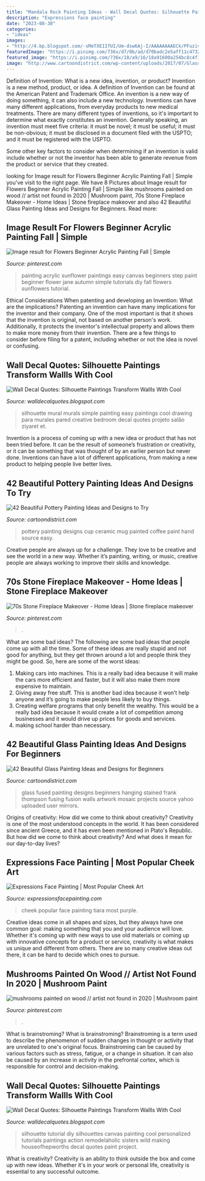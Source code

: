 ```yaml
---
title: "Mandala Rock Painting Ideas - Wall Decal Quotes: Silhouette Paintings Transform Wallls With Cool"
description: "Expressions face painting"
date: "2023-08-30"
categories:
- "ideas"
images:
- "http://4.bp.blogspot.com/-sMeTXE1IfUI/Um-dsw6Aj-I/AAAAAAAAECk/PFuzivWzP4c/s640/Silhouette-painitning.jpg"
featuredImage: "https://i.pinimg.com/736x/d7/0b/ad/d70badc2e5aff11c47327799b58621b0.jpg"
featured_image: "https://i.pinimg.com/736x/18/a9/16/18a91600a254bc8c4f17b834639ba007.jpg"
image: "http://www.cartoondistrict.com/wp-content/uploads/2017/07/Glass-Painting-Ideas-and-Designs-for-Beginners1.jpg"
---
```



Definition of Invention: What is a new idea, invention, or product?
Invention is a new method, product, or idea. A definition of Invention can be found at the American Patent and Trademark Office. An invention is a new way of doing something, it can also include a new technology. Inventions can have many different applications, from everyday products to new medical treatments. 
There are many different types of inventions, so it's important to determine what exactly constitutes an invention. Generally speaking, an invention must meet five criteria: it must be novel; it must be useful; it must be non-obvious; it must be disclosed in a document filed with the USPTO; and it must be registered with the USPTO. 

Some other key factors to consider when determining if an invention is valid include whether or not the inventor has been able to generate revenue from the product or service that they created.

	

		
looking for Image result for Flowers Beginner Acrylic Painting Fall | Simple you've visit to the right page. We have 8 Pictures about Image result for Flowers Beginner Acrylic Painting Fall | Simple like mushrooms painted on wood // artist not found in 2020 | Mushroom paint, 70s Stone Fireplace Makeover - Home Ideas | Stone fireplace makeover and also 42 Beautiful Glass Painting Ideas and Designs for Beginners. Read more:
		
    
## Image Result For Flowers Beginner Acrylic Painting Fall | Simple

<img loading=lazy src="https://i.pinimg.com/736x/18/a9/16/18a91600a254bc8c4f17b834639ba007.jpg" onerror="this.onerror=null;this.src='https://tse1.mm.bing.net/th?id=OIP.LsjfLGoYgqjsNXDOyMApbQAAAA&amp;pid=15.1';" alt="Image result for Flowers Beginner Acrylic Painting Fall | Simple">

_Source: pinterest.com_

>painting acrylic sunflower paintings easy canvas beginners step paint beginner flower jane autumn simple tutorials diy fall flowers sunflowers tutorial. 

	

Ethical Considerations When patenting and developing an Invention: What are the implications?
Patenting an invention can have many implications for the inventor and their company. One of the most important is that it shows that the invention is original, not based on another person's work. Additionally, it protects the inventor's intellectual property and allows them to make more money from their invention. There are a few things to consider before filing for a patent, including whether or not the idea is novel or confusing.

    
## Wall Decal Quotes: Silhouette Paintings Transform Wallls With Cool

<img loading=lazy src="http://4.bp.blogspot.com/-sMeTXE1IfUI/Um-dsw6Aj-I/AAAAAAAAECk/PFuzivWzP4c/s640/Silhouette-painitning.jpg" onerror="this.onerror=null;this.src='https://tse2.mm.bing.net/th?id=OIP.OffD6IpMb5Mv2dBZVB8TYAHaFj&amp;pid=15.1';" alt="Wall Decal Quotes: Silhouette Paintings Transform Wallls With Cool">

_Source: walldecalquotes.blogspot.com_

>silhouette mural murals simple painting easy paintings cool drawing para murales pared creative bedroom decal quotes projeto salão ziyaret et. 

	

Invention is a process of coming up with a new idea or product that has not been tried before. It can be the result of someone’s frustration or creativity, or it can be something that was thought of by an earlier person but never done. Inventions can have a lot of different applications, from making a new product to helping people live better lives.

    
## 42 Beautiful Pottery Painting Ideas And Designs To Try

<img loading=lazy src="http://www.cartoondistrict.com/wp-content/uploads/2017/08/Pottery-Painting-Ideas-and-Designs53ce2b3a4c2973e6bcc791e00a28f8ee-pottery-painting-designs-painted-pottery-ideas.jpg" onerror="this.onerror=null;this.src='https://tse3.mm.bing.net/th?id=OIP.gRo0Aj50ZCpkJnylIsFjGgHaJ4&amp;pid=15.1';" alt="42 Beautiful Pottery Painting Ideas and Designs to Try">

_Source: cartoondistrict.com_

>pottery painting designs cup ceramic mug painted coffee paint hand source easy. 

	

Creative people are always up for a challenge. They love to be creative and see the world in a new way. Whether it’s painting, writing, or music, creative people are always working to improve their skills and knowledge.

    
## 70s Stone Fireplace Makeover - Home Ideas | Stone Fireplace Makeover

<img loading=lazy src="https://i.pinimg.com/736x/d7/0b/ad/d70badc2e5aff11c47327799b58621b0.jpg" onerror="this.onerror=null;this.src='https://tse1.mm.bing.net/th?id=OIP.mWlaj159yXbYV7FLuQcCmgHaLG&amp;pid=15.1';" alt="70s Stone Fireplace Makeover - Home Ideas | Stone fireplace makeover">

_Source: pinterest.com_

>. 

	

What are some bad ideas?
The following are some bad ideas that people come up with all the time. Some of these ideas are really stupid and not good for anything, but they get thrown around a lot and people think they might be good. So, here are some of the worst ideas:
1) Making cars into machines. This is a really bad idea because it will make the cars more efficient and faster, but it will also make them more expensive to maintain.
2) Giving away free stuff. This is another bad idea because it won’t help anyone and it’s going to make people less likely to buy things.
3) Creating welfare programs that only benefit the wealthy. This would be a really bad idea because it would create a lot of competition among businesses and it would drive up prices for goods and services.
4) making school harder than necessary.

    
## 42 Beautiful Glass Painting Ideas And Designs For Beginners

<img loading=lazy src="http://www.cartoondistrict.com/wp-content/uploads/2017/07/Glass-Painting-Ideas-and-Designs-for-Beginners1.jpg" onerror="this.onerror=null;this.src='https://tse1.mm.bing.net/th?id=OIP.98Mbmgha6bMbvpwogy8lAwHaK6&amp;pid=15.1';" alt="42 Beautiful Glass Painting Ideas and Designs for Beginners">

_Source: cartoondistrict.com_

>glass fused painting designs beginners hanging stained frank thompson fusing fusion walls artwork mosaic projects source yahoo uploaded user mirrors. 

	

Origins of creativity: How did we come to think about creativity?
Creativity is one of the most understood concepts in the world. It has been considered since ancient Greece, and it has even been mentioned in Plato's Republic. But how did we come to think about creativity? And what does it mean for our day-to-day lives?

    
## Expressions Face Painting | Most Popular Cheek Art

<img loading=lazy src="https://www.expressionsfacepainting.com/images/3/10.jpg" onerror="this.onerror=null;this.src='https://tse1.mm.bing.net/th?id=OIP.mmiByUyMRVaJHn9Yny-h5wHaJ3&amp;pid=15.1';" alt="Expressions Face Painting | Most Popular Cheek Art">

_Source: expressionsfacepainting.com_

>cheek popular face painting tiara most purple. 

	

Creative ideas come in all shapes and sizes, but they always have one common goal: making something that you and your audience will love. Whether it's coming up with new ways to use old materials or coming up with innovative concepts for a product or service, creativity is what makes us unique and different from others. There are so many creative ideas out there, it can be hard to decide which ones to pursue.

    
## Mushrooms Painted On Wood // Artist Not Found In 2020 | Mushroom Paint

<img loading=lazy src="https://i.pinimg.com/736x/62/19/56/6219562b604867a43b15051040ba4d25.jpg" onerror="this.onerror=null;this.src='https://tse3.mm.bing.net/th?id=OIP.7yUW3RhvPAbXl2TbSFYs6wHaKN&amp;pid=15.1';" alt="mushrooms painted on wood // artist not found in 2020 | Mushroom paint">

_Source: pinterest.com_

>. 

	

What is brainstroming?
What is brainstroming? Brainstroming is a term used to describe the phenomenon of sudden changes in thought or activity that are unrelated to one's original focus. Brainstroming can be caused by various factors such as stress, fatigue, or a change in situation. It can also be caused by an increase in activity in the prefrontal cortex, which is responsible for control and decision-making.

    
## Wall Decal Quotes: Silhouette Paintings Transform Wallls With Cool

<img loading=lazy src="http://4.bp.blogspot.com/-hn0mgBzVcDw/Um-kvGeRRLI/AAAAAAAAEEU/q2t50diTSGk/s1600/silhouette+painting.jpg" onerror="this.onerror=null;this.src='https://tse4.mm.bing.net/th?id=OIP.o5O_j5nzfQ96cS8nD6-O2gHaE3&amp;pid=15.1';" alt="Wall Decal Quotes: Silhouette Paintings Transform Wallls With Cool">

_Source: walldecalquotes.blogspot.com_

>silhouette tutorial diy silhouettes canvas painting cool personalized tutorials paintings action remodelaholic sisters wild making houseofhepworths decal quotes paint project. 

	

What is creativity?
Creativity is an ability to think outside the box and come up with new ideas. Whether it's in your work or personal life, creativity is essential to any successful outcome.


